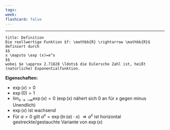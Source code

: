 ```yaml
---
tags:
week:
flashcard: false
---
```

***

```ad-important
title: Definition
Die reellwertige Funktion $f: \mathbb{R} \rightarrow \mathbb{R}$ definiert durch
$$
x \mapsto \exp (x)=e^x
$$
wobei $e \approx 2.71828 \ldots$ die Eulersche Zahl ist, heißt (natürliche) Exponentialfunktion.
```

**Eigenschaften:**
- $\exp (x)>0$
- $\exp (0)=1$
- $\lim _{x \rightarrow-\infty} \exp (x)=0$ ($\exp(x)$ nähert sich 0 an für $x$ gegen minus Unendlich)
- $\exp (x)$ ist wachsend
- Für $a>0$ gilt $a^x=\exp (\ln (a) \cdot x)$
$\Rightarrow a^x$ ist horizontal gestreckte/gestauchte Variante von $\exp (x)$

